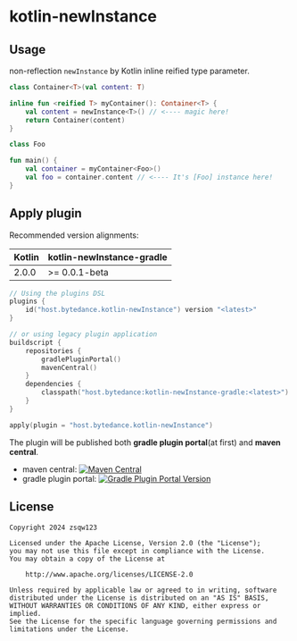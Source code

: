 # kotlin-newInstance

## Usage

non-reflection `newInstance` by Kotlin inline reified type parameter.

```kotlin
class Container<T>(val content: T)

inline fun <reified T> myContainer(): Container<T> {
    val content = newInstance<T>() // <---- magic here!
    return Container(content)
}

class Foo

fun main() {
    val container = myContainer<Foo>()
    val foo = container.content // <---- It's [Foo] instance here!
}
```

## Apply plugin

Recommended version alignments:

| Kotlin | kotlin-newInstance-gradle |
|--------|---------------------------|
| 2.0.0  | \>= 0.0.1-beta            |

```kotlin
// Using the plugins DSL
plugins {
    id("host.bytedance.kotlin-newInstance") version "<latest>"
}

// or using legacy plugin application
buildscript {
    repositories {
        gradlePluginPortal()
        mavenCentral()
    }
    dependencies {
        classpath("host.bytedance:kotlin-newInstance-gradle:<latest>")
    }
}

apply(plugin = "host.bytedance.kotlin-newInstance")
```

The plugin will be published both **gradle plugin portal**(at first) and **maven central**.

- maven central: [![Maven Central](https://img.shields.io/maven-central/v/host.bytedance/kotlin-newInstance-gradle)](https://central.sonatype.com/artifact/host.bytedance/kotlin-newInstance-gradle)
- gradle plugin portal: [![Gradle Plugin Portal Version](https://img.shields.io/gradle-plugin-portal/v/host.bytedance.kotlin-newInstance)](https://plugins.gradle.org/plugin/host.bytedance.kotlin-newInstance)

## License

```
Copyright 2024 zsqw123

Licensed under the Apache License, Version 2.0 (the "License");
you may not use this file except in compliance with the License.
You may obtain a copy of the License at

    http://www.apache.org/licenses/LICENSE-2.0

Unless required by applicable law or agreed to in writing, software
distributed under the License is distributed on an "AS IS" BASIS,
WITHOUT WARRANTIES OR CONDITIONS OF ANY KIND, either express or implied.
See the License for the specific language governing permissions and
limitations under the License.
```
